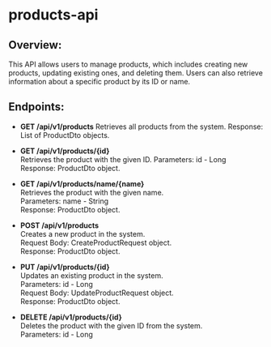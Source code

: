 # products-api

## Overview:
This API allows users to manage products, which includes creating new products, updating existing ones, and deleting them. Users can also retrieve information about a specific product by its ID or name.

## Endpoints:

- **GET /api/v1/products**
Retrieves all products from the system.
Response: List of ProductDto objects.

- **GET /api/v1/products/{id}**  
Retrieves the product with the given ID.
Parameters: id - Long  
Response: ProductDto object.

- **GET /api/v1/products/name/{name}**  
Retrieves the product with the given name.  
Parameters: name - String  
Response: ProductDto object.  

- **POST /api/v1/products**  
Creates a new product in the system.  
Request Body: CreateProductRequest object.  
Response: ProductDto object.  

- **PUT /api/v1/products/{id}**  
Updates an existing product in the system.  
Parameters: id - Long  
Request Body: UpdateProductRequest object.  
Response: ProductDto object.  

- **DELETE /api/v1/products/{id}**  
Deletes the product with the given ID from the system.  
Parameters: id - Long  
